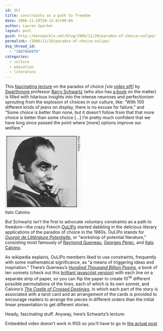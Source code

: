 ```yaml
---
id: 157
title: constraints as a path to freedom
date: 2006-11-29T20:13:42+00:00
author: Lauren Sperber
layout: post
guid: http://kenspeckle.net/blog/2006/11/29/paradox-of-choice-oulipo/
permalink: /2006/11/29/paradox-of-choice-oulipo/
dsq_thread_id:
  - "1087866870"
categories:
  - culture
  - education
  - literature
---
```

This [fascinating lecture](http://www.youtube.com/watch?v=1jD_Si2z9WQ "you tube") on the paradox of choice _[via [video sift](http://www.videosift.com/story.php?id=22504)]_ by [Swarthmore](http://www.swarthmore.edu) professor [Barry Schwartz](http://www.swarthmore.edu/SocSci/bschwar1/) (who also has [a book](http://www.amazon.com/gp/redirect.html?ie=UTF8&location=http%3A%2F%2Fwww.amazon.com%2FParadox-Choice-More-Less-P-S%2Fdp%2F0060005696%2Fsr%3D8-1%2Fqid%3D1164849336%3Fie%3DUTF8%26s%3Dbooks&tag=kenspeckle-20&linkCode=ur2&camp=1789&creative=9325) on the matter) is filled with hilarious insights into the intense neuroses and perfectionism sprouting from the explosion of choices in our culture, like: &#8220;With 100 different kinds of jeans on display, there is no excuse for failure,&#8221; and &#8220;Some choice is better than none, but it doesn&#8217;t follow from that that more choice is better than some choice [&#8230;] I&#8217;m pretty much confident that we have long since passed the point where [more] options improve our welfare.&#8221;

<div class="rightpic">
  <img src="/images/2006/11/italo-calvino.jpg" alt="italo calvino" />
  <div class="caption">Italo Calvino</div>
</div>

But Schwartz isn&#8217;t the first to advocate voluntary constraints as a path to freedom&mdash;the crazy French [OuLiPo](http://en.wikipedia.org/wiki/Oulipo "wikipedia article") started dabbling in the delicious literary applications of the paradox of choice in the 1960s. OuLiPo stands for [_Ouvroir de Litt&eacute;rature Potentielle_](http://www.oulipo.net/ "official site [French]"), or &#8220;workshop of potential literature,&#8221; consisting most famously of [Raymond Queneau](http://en.wikipedia.org/wiki/Raymond_Queneau "wikipedia article"), [Georges Perec](http://en.wikipedia.org/wiki/Georges_Perec "wikipedia article"), and [Italo Calvino](http://en.wikipedia.org/wiki/Italo_Calvino "wikipedia article").

As wikipedia explains, OuLiPo members liked to use constraints, frequently with some mathematical significance, as &#8220;a means of triggering ideas and inspiration.&#8221; There&#8217;s Queneau&#8217;s [_Hundred Thousand Billion Poems_](http://en.wikipedia.org/wiki/Hundred_Thousand_Billion_Poems "wikipedia article"), a book of ten sonnets (check out this [brilliant javascript version](http://www.bevrowe.info/Poems/QueneauRandom.htm)) with each line on a separate strip of paper, so you can flip the paper to create 10<sup>14</sup> different possible permutations of the lines, each of which is its own sonnet, and Calvino&#8217;s [_The Castle of Crossed Destinies_](http://en.wikipedia.org/wiki/The_Castle_of_Crossed_Destinies "wikipedia article"), in which each part of the story is associated with a tarot card and an arrangement of the cards is provided to encourage readers to arrange the pieces in different orders than the initial linear presentation to get different stories.

Heady, fascinating stuff. Anyway, here&#8217;s Schwartz&#8217;s lecture:



<p class="rss">
  Embedded video doesn&#8217;t work in RSS so you&#8217;ll have to go to <a href="http://kenspeckle.net/blog/2006/11/29/paradox-of-choice-oulipo/">the actual post</a>.
</p>